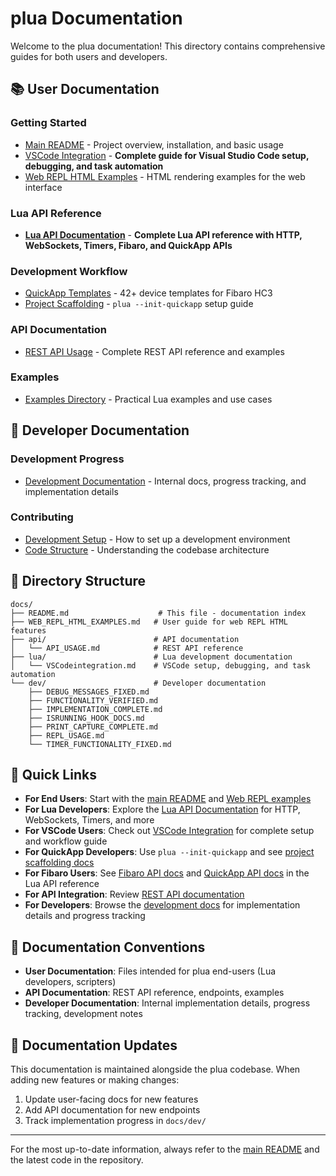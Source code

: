 # plua Documentation

Welcome to the plua documentation! This directory contains comprehensive guides for both users and developers.

## 📚 User Documentation

### Getting Started
- [Main README](../README.md) - Project overview, installation, and basic usage
- [VSCode Integration](lua/VSCodeintegration.md) - **Complete guide for Visual Studio Code setup, debugging, and task automation**
- [Web REPL HTML Examples](WEB_REPL_HTML_EXAMPLES.md) - HTML rendering examples for the web interface

### Lua API Reference
- **[Lua API Documentation](lua/README.md)** - **Complete Lua API reference with HTTP, WebSockets, Timers, Fibaro, and QuickApp APIs**

### Development Workflow
- [QuickApp Templates](lua/VSCodeintegration.md#quickapp-templates) - 42+ device templates for Fibaro HC3
- [Project Scaffolding](lua/VSCodeintegration.md#project-initialization) - `plua --init-quickapp` setup guide

### API Documentation
- [REST API Usage](api/API_USAGE.md) - Complete REST API reference and examples

### Examples
- [Examples Directory](../examples/) - Practical Lua examples and use cases

## 🔧 Developer Documentation

### Development Progress
- [Development Documentation](dev/) - Internal docs, progress tracking, and implementation details

### Contributing
- [Development Setup](../README.md#development) - How to set up a development environment
- [Code Structure](dev/) - Understanding the codebase architecture

## 📁 Directory Structure

```
docs/
├── README.md                    # This file - documentation index
├── WEB_REPL_HTML_EXAMPLES.md   # User guide for web REPL HTML features
├── api/                        # API documentation
│   └── API_USAGE.md            # REST API reference
├── lua/                        # Lua development documentation
│   └── VSCodeintegration.md    # VSCode setup, debugging, and task automation
└── dev/                        # Developer documentation
    ├── DEBUG_MESSAGES_FIXED.md
    ├── FUNCTIONALITY_VERIFIED.md
    ├── IMPLEMENTATION_COMPLETE.md
    ├── ISRUNNING_HOOK_DOCS.md
    ├── PRINT_CAPTURE_COMPLETE.md
    ├── REPL_USAGE.md
    └── TIMER_FUNCTIONALITY_FIXED.md
```

## 🚀 Quick Links

- **For End Users**: Start with the [main README](../README.md) and [Web REPL examples](WEB_REPL_HTML_EXAMPLES.md)
- **For Lua Developers**: Explore the [Lua API Documentation](lua/README.md) for HTTP, WebSockets, Timers, and more
- **For VSCode Users**: Check out [VSCode Integration](lua/VSCodeintegration.md) for complete setup and workflow guide
- **For QuickApp Developers**: Use `plua --init-quickapp` and see [project scaffolding docs](lua/VSCodeintegration.md#project-initialization)
- **For Fibaro Users**: See [Fibaro API docs](lua/Fibaro.md) and [QuickApp API docs](lua/QuickApp.md) in the Lua API reference
- **For API Integration**: Review [REST API documentation](api/API_USAGE.md)
- **For Developers**: Browse the [development docs](dev/) for implementation details and progress tracking

## 📖 Documentation Conventions

- **User Documentation**: Files intended for plua end-users (Lua developers, scripters)
- **API Documentation**: REST API reference, endpoints, examples
- **Developer Documentation**: Internal implementation details, progress tracking, development notes

## 🔄 Documentation Updates

This documentation is maintained alongside the plua codebase. When adding new features or making changes:

1. Update user-facing docs for new features
2. Add API documentation for new endpoints
3. Track implementation progress in `docs/dev/`

---

For the most up-to-date information, always refer to the [main README](../README.md) and the latest code in the repository.
